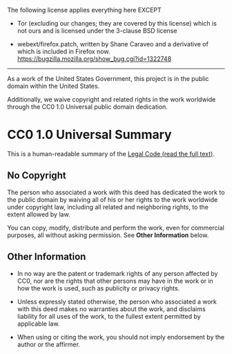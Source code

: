 The following license applies everything here EXCEPT

- Tor (excluding our changes; they are covered by this license) which is not
  ours and is licensed under the 3-clause BSD license

- webext/firefox.patch, written by Shane Caraveo and a derivative of which is
  included in Firefox now. https://bugzilla.mozilla.org/show_bug.cgi?id=1322748

-------------------------------------------------------------------------------

As a work of the United States Government, this project is in the
public domain within the United States.

Additionally, we waive copyright and related rights in the work
worldwide through the CC0 1.0 Universal public domain dedication.

# CC0 1.0 Universal Summary

This is a human-readable summary of the
[Legal Code (read the full
text)](https://creativecommons.org/publicdomain/zero/1.0/legalcode).

## No Copyright

The person who associated a work with this deed has dedicated the work to the
public domain by waiving all of his or her rights to the work worldwide under
copyright law, including all related and neighboring rights, to the extent
allowed by law.

You can copy, modify, distribute and perform the work, even for commercial
purposes, all without asking permission. See **Other Information** below.

## Other Information

- In no way are the patent or trademark rights of any person affected by CC0,
  nor are the rights that other persons may have in the work or in how the work
  is used, such as publicity or privacy rights.

- Unless expressly stated otherwise, the person who associated a work with this
  deed makes no warranties about the work, and disclaims liability for all uses
  of the work, to the fullest extent permitted by applicable law.

- When using or citing the work, you should not imply endorsement by the author
  or the affirmer.

